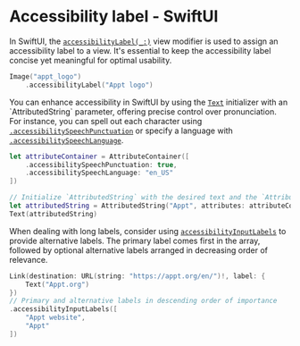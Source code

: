 # Accessibility label - SwiftUI

In SwiftUI, the [`accessibilityLabel(_:)`](https://developer.apple.com/documentation/swiftui/view/accessibilitylabel(_:)-5f0zj) view modifier is used to assign an accessibility label to a view. It's essential to keep the accessibility label concise yet meaningful for optimal usability.

```swift
Image("appt_logo")
    .accessibilityLabel("Appt logo")
```

You can enhance accessibility in SwiftUI by using the [`Text`](https://developer.apple.com/documentation/swiftui/text/init(_:)-2tl9f) initializer with an `AttributedString` parameter, offering precise control over pronunciation. For instance, you can spell out each character using [`.accessibilitySpeechPunctuation`](https://developer.apple.com/documentation/foundation/nsattributedstring/key/1620201-accessibilityspeechpunctuation) or specify a language with [`.accessibilitySpeechLanguage`](https://developer.apple.com/documentation/foundation/nsattributedstring/key/1620188-accessibilityspeechlanguage).

```swift
let attributeContainer = AttributeContainer([
    .accessibilitySpeechPunctuation: true,
    .accessibilitySpeechLanguage: "en_US"
])

// Initialize `AttributedString` with the desired text and the `AttributeContainer`
let attributedString = AttributedString("Appt", attributes: attributeContainer)
Text(attributedString)
```

When dealing with long labels, consider using [`accessibilityInputLabels`](https://developer.apple.com/documentation/swiftui/view/accessibilityinputlabels(_:)-6nafd) to provide alternative labels. The primary label comes first in the array, followed by optional alternative labels arranged in decreasing order of relevance.

```swift
Link(destination: URL(string: "https://appt.org/en/")!, label: {
    Text("Appt.org")
})
// Primary and alternative labels in descending order of importance
.accessibilityInputLabels([
    "Appt website",
    "Appt"
])
```
